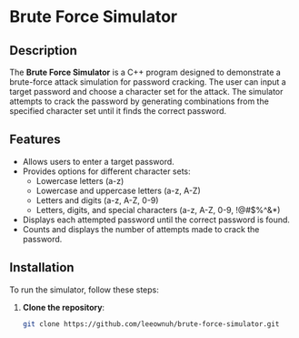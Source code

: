 # Brute Force Simulator

## Description
The **Brute Force Simulator** is a C++ program designed to demonstrate a brute-force attack simulation for password cracking. The user can input a target password and choose a character set for the attack. The simulator attempts to crack the password by generating combinations from the specified character set until it finds the correct password.

## Features
- Allows users to enter a target password.
- Provides options for different character sets:
  - Lowercase letters (a-z)
  - Lowercase and uppercase letters (a-z, A-Z)
  - Letters and digits (a-z, A-Z, 0-9)
  - Letters, digits, and special characters (a-z, A-Z, 0-9, !@#$%^&*)
- Displays each attempted password until the correct password is found.
- Counts and displays the number of attempts made to crack the password.

## Installation
To run the simulator, follow these steps:

1. **Clone the repository**:
   ```bash
   git clone https://github.com/leeownuh/brute-force-simulator.git
